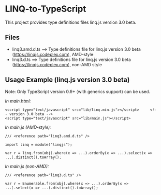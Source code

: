 LINQ-to-TypeScript
==================

This project provides type definitions files linq.js version 3.0 beta.


Files
-----

- linq3.amd.d.ts  ==> Type definitions file for linq.js version 3.0 beta (https://linqjs.codeplex.com), AMD-style
- linq3.d.ts  ==> Type definitions file for linq.js version 3.0 beta (https://linqjs.codeplex.com), non-AMD style


Usage Example (linq.js version 3.0 beta)
----------------------------------------

Note: Only TypeScript version 0.9+ (with generics support) can be used.

_In main.html:_

```
<script type="text/javascript" src="lib/linq.min.js"></script>     <!-- version 3.0 beta -->
<script type="text/javascript" src="lib/main.js"></script>
```

_In main.js (AMD-style):_

```
/// <reference path="linq3.amd.d.ts" />

import linq = module("linqjs");

var r = linq.from(obj).where(x => ...).orderBy(x => ...).select(x => ...).distinct().toArray();
```

_In main.js (non-AMD):_

```
/// <reference path="linq3.d.ts" />

var r = Enumerable.from(obj).where(x => ...).orderBy(x => ...).select(x => ...).distinct().toArray();
```
